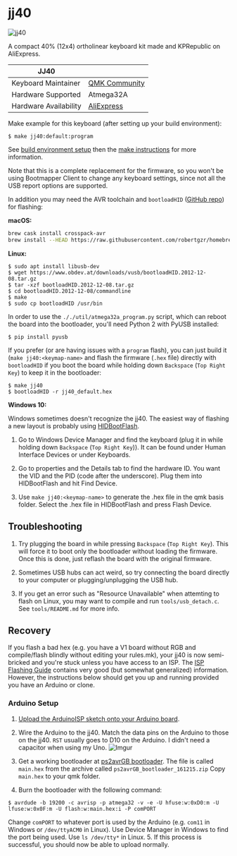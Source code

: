 # jj40

![jj40](https://ae01.alicdn.com/kf/HTB18bq6bOERMeJjSspiq6zZLFXar.jpg?size=359506&height=562&width=750&hash=663a22d0109e2416ec8f54a7658686da)

A compact 40% (12x4) ortholinear keyboard kit made and KPRepublic on AliExpress.

| JJ40                   |                                           |
| ---------------------- | ---------------------------------------- |
| Keyboard Maintainer    | [QMK Community](https://github.com/qmk)  |
| Hardware Supported     | Atmega32A                                |
| Hardware Availability  | [AliExpress](https://www.aliexpress.com/store/product/jj40-Custom-Mechanical-Keyboard-40-PCB-programmed-40-planck-layouts-bface-firmware-gh40/3034003_32828781103.html)|

Make example for this keyboard (after setting up your build environment):

```console
$ make jj40:default:program
```

See [build environment setup](https://docs.qmk.fm/#/getting_started_build_tools) then the [make instructions](https://docs.qmk.fm/#/getting_started_make_guide) for more information.

Note that this is a complete replacement for the firmware, so you won't be using Bootmapper Client to change any keyboard settings, since not all the USB report options are supported.

In addition you may need the AVR toolchain and `bootloadHID` ([GitHub repo](https://github.com/whiteneon/bootloadHID)) for flashing:

__macOS:__

```bash
brew cask install crosspack-avr
brew install --HEAD https://raw.githubusercontent.com/robertgzr/homebrew-tap/master/bootloadhid.rb
```

__Linux:__

```console
$ sudo apt install libusb-dev
$ wget https://www.obdev.at/downloads/vusb/bootloadHID.2012-12-08.tar.gz
$ tar -xzf bootloadHID.2012-12-08.tar.gz
$ cd bootloadHID.2012-12-08/commandline
$ make
$ sudo cp bootloadHID /usr/bin
```

In order to use the `././util/atmega32a_program.py` script, which can reboot the board into the bootloader, you'll need Python 2 with PyUSB installed:

```console
$ pip install pyusb
```

If you prefer (or are having issues with a `program` flash), you can just build it (`make jj40:<keymap-name>` and flash the firmware (`.hex` file) directly with
`bootloadHID` if you boot the board while holding down `Backspace` (`Top Right Key`) to keep it in the bootloader:

```console
$ make jj40
$ bootloadHID -r jj40_default.hex
```

__Windows 10:__

Windows sometimes doesn't recognize the jj40. The easiest way of flashing a new layout is probably using [HIDBootFlash](http://vusb.wikidot.com/project:hidbootflash).

1. Go to Windows Device Manager and find the keyboard (plug it in while holding down `Backspace` (`Top Right Key`)). It can be found under Human Interface Devices or under Keyboards.

2. Go to properties and the Details tab to find the hardware ID. You want the VID and the PID (code after the underscore). Plug them into HIDBootFlash and hit Find Device.

3. Use `make jj40:<keymap-name>` to generate the .hex file in the qmk basis folder. Select the .hex file in HIDBootFlash and press Flash Device.

## Troubleshooting

1. Try plugging the board in while pressing `Backspace` (`Top Right Key`). This will force it to boot only the bootloader without loading the firmware. Once this is done, just reflash the board with the original firmware.

2. Sometimes USB hubs can act weird, so try connecting the board directly to your computer or plugging/unplugging the USB hub.

3. If you get an error such as "Resource Unavailable" when attemting to flash on Linux, you may want to compile and run `tools/usb_detach.c`. See `tools/README.md` for more info.

## Recovery

If you flash a bad hex (e.g. you have a V1 board without RGB and compile/flash blindly without editing your rules.mk), your jj40 is now semi-bricked and you're stuck unless you have access to an ISP. The [ISP Flashing Guide](https://docs.qmk.fm/#/isp_flashing_guide) contains very good (but somewhat generalized) information. However, the instructions below should get you up and running provided you have an Arduino or clone.

### Arduino Setup

1. [Upload the ArduinoISP sketch onto your Arduino board](https://www.arduino.cc/en/Tutorial/ArduinoISP).

2. Wire the Arduino to the jj40. Match the data pins on the Arduino to those on the jj40. `RST` usually goes to D10 on the Arduino. I didn't need a capacitor when using my Uno.
![Imgur](https://i.imgur.com/oLWJOkQ.jpg)

3. Get a working bootloader at [ps2avrGB bootloader](https://blog.winkeyless.kr/m/152). The file is called `main.hex` from the archive called `ps2avrGB_bootloader_161215.zip`  Copy `main.hex` to your qmk folder.

4. Burn the bootloader with the following command:

```console
$ avrdude -b 19200 -c avrisp -p atmega32 -v -e -U hfuse:w:0xD0:m -U lfuse:w:0x0F:m -U flash:w:main.hex:i -P comPORT
```

Change `comPORT` to whatever port is used by the Arduino (e.g. `com11` in Windows or `/dev/ttyACM0` in Linux). Use Device Manager in Windows to find the port being used. Use `ls /dev/tty*` in Linux.
5. If this process is successful, you should now be able to upload normally.
